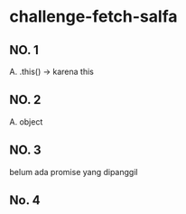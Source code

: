 # challenge-fetch-salfa
## NO. 1
A. .this() -> karena this 

## NO. 2
A. object

## NO. 3
belum ada promise yang dipanggil

## No. 4
